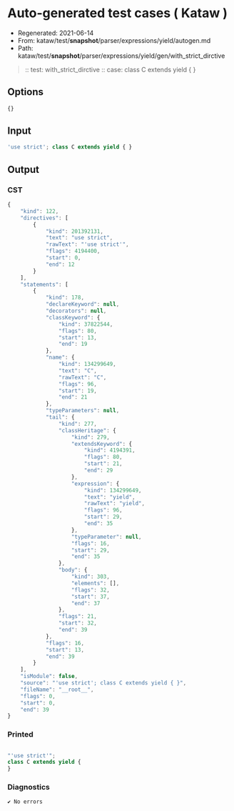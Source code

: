 # Auto-generated test cases ( Kataw )
- Regenerated: 2021-06-14
- From: kataw/test/__snapshot__/parser/expressions/yield/autogen.md
- Path: kataw/test/__snapshot__/parser/expressions/yield/gen/with_strict_dirctive
> :: test: with_strict_dirctive
> :: case: class C extends yield { }
## Options

`````js
{}
`````
## Input

`````js
'use strict'; class C extends yield { }
`````
## Output

### CST

```javascript
{
    "kind": 122,
    "directives": [
        {
            "kind": 201392131,
            "text": "use strict",
            "rawText": "'use strict'",
            "flags": 4194400,
            "start": 0,
            "end": 12
        }
    ],
    "statements": [
        {
            "kind": 178,
            "declareKeyword": null,
            "decorators": null,
            "classKeyword": {
                "kind": 37822544,
                "flags": 80,
                "start": 13,
                "end": 19
            },
            "name": {
                "kind": 134299649,
                "text": "C",
                "rawText": "C",
                "flags": 96,
                "start": 19,
                "end": 21
            },
            "typeParameters": null,
            "tail": {
                "kind": 277,
                "classHeritage": {
                    "kind": 279,
                    "extendsKeyword": {
                        "kind": 4194391,
                        "flags": 80,
                        "start": 21,
                        "end": 29
                    },
                    "expression": {
                        "kind": 134299649,
                        "text": "yield",
                        "rawText": "yield",
                        "flags": 96,
                        "start": 29,
                        "end": 35
                    },
                    "typeParameter": null,
                    "flags": 16,
                    "start": 29,
                    "end": 35
                },
                "body": {
                    "kind": 303,
                    "elements": [],
                    "flags": 32,
                    "start": 37,
                    "end": 37
                },
                "flags": 21,
                "start": 32,
                "end": 39
            },
            "flags": 16,
            "start": 13,
            "end": 39
        }
    ],
    "isModule": false,
    "source": "'use strict'; class C extends yield { }",
    "fileName": "__root__",
    "flags": 0,
    "start": 0,
    "end": 39
}
```

### Printed

```javascript

"'use strict'";
class C extends yield {
}

```

### Diagnostics

```javascript
✔ No errors
```

